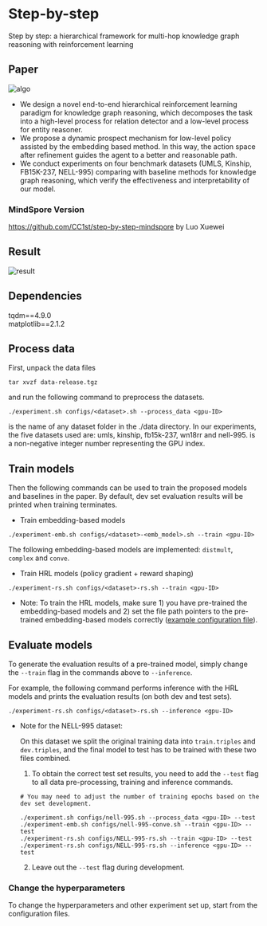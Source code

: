 # Step-by-step
Step by step: a hierarchical framework for multi-hop knowledge graph reasoning with reinforcement learning

## Paper
![algo](https://user-images.githubusercontent.com/101320059/157617989-4312d299-c0ca-4166-9694-ff7e3d4ab6fb.png)
* We design a novel end-to-end hierarchical reinforcement learning paradigm for knowledge graph reasoning, which decomposes the task into a high-level process for relation detector and a low-level process for entity reasoner.
* We propose a dynamic prospect mechanism for low-level policy assisted by the embedding based method. In this way, the action space after refinement guides the agent to a better and reasonable path.
* We conduct experiments on four benchmark datasets (UMLS, Kinship, FB15K-237, NELL-995) comparing with baseline methods for knowledge graph reasoning, which verify the effectiveness and interpretability of our model.

### MindSpore Version
https://github.com/CC1st/step-by-step-mindspore by Luo Xuewei

## Result
![result](https://user-images.githubusercontent.com/101320059/157618949-42f7336c-11d0-43df-a7b0-d03ff30a9504.png)

## Dependencies
tqdm==4.9.0\
matplotlib==2.1.2

## Process data
First, unpack the data files
```
tar xvzf data-release.tgz
```
and run the following command to preprocess the datasets.

```
./experiment.sh configs/<dataset>.sh --process_data <gpu-ID>
```
<dataset> is the name of any dataset folder in the ./data directory. In our experiments, the five datasets used are: umls, kinship, fb15k-237, wn18rr and nell-995. <gpu-ID> is a non-negative integer number representing the GPU index.
  
## Train models
Then the following commands can be used to train the proposed models and baselines in the paper. By default, dev set evaluation results will be printed when training terminates.

* Train embedding-based models
```
./experiment-emb.sh configs/<dataset>-<emb_model>.sh --train <gpu-ID>
```
The following embedding-based models are implemented: `distmult`, `complex` and `conve`.

* Train HRL models (policy gradient + reward shaping)
```
./experiment-rs.sh configs/<dataset>-rs.sh --train <gpu-ID>
```

* Note: To train the HRL models, make sure 1) you have pre-trained the embedding-based models and 2) set the file path pointers to the pre-trained embedding-based models correctly ([example configuration file](configs/umls-rs.sh)).

## Evaluate models
To generate the evaluation results of a pre-trained model, simply change the `--train` flag in the commands above to `--inference`. 

For example, the following command performs inference with the HRL models and prints the evaluation results (on both dev and test sets).
```
./experiment-rs.sh configs/<dataset>-rs.sh --inference <gpu-ID>
```

* Note for the NELL-995 dataset: 

  On this dataset we split the original training data into `train.triples` and `dev.triples`, and the final model to test has to be trained with these two files combined. 
  1. To obtain the correct test set results, you need to add the `--test` flag to all data pre-processing, training and inference commands.  
    ```
    # You may need to adjust the number of training epochs based on the dev set development.

    ./experiment.sh configs/nell-995.sh --process_data <gpu-ID> --test
    ./experiment-emb.sh configs/nell-995-conve.sh --train <gpu-ID> --test
    ./experiment-rs.sh configs/NELL-995-rs.sh --train <gpu-ID> --test
    ./experiment-rs.sh configs/NELL-995-rs.sh --inference <gpu-ID> --test
    ```    
  2. Leave out the `--test` flag during development.
  
### Change the hyperparameters
To change the hyperparameters and other experiment set up, start from the configuration files.
